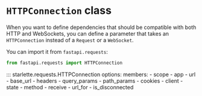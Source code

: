 # `HTTPConnection` class

When you want to define dependencies that should be compatible with both HTTP and
WebSockets, you can define a parameter that takes an `HTTPConnection` instead of a
`Request` or a `WebSocket`.

You can import it from `fastapi.requests`:

```python
from fastapi.requests import HTTPConnection
```

::: starlette.requests.HTTPConnection
    options:
        members:
            - scope
            - app
            - url
            - base_url
            - headers
            - query_params
            - path_params
            - cookies
            - client
            - state
            - method
            - receive
            - url_for
            - is_disconnected
